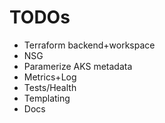 # TODOs
- Terraform backend+workspace
- NSG
- Paramerize AKS metadata
- Metrics+Log
- Tests/Health
- Templating
- Docs
